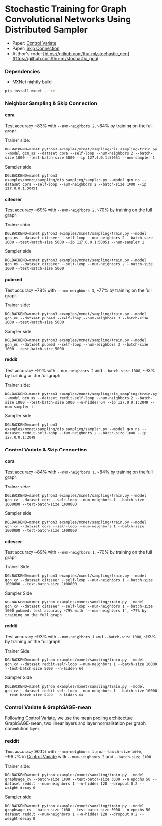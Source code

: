
# Stochastic Training for Graph Convolutional Networks Using Distributed Sampler

* Paper: [Control Variate](https://arxiv.org/abs/1710.10568)
* Paper: [Skip Connection](https://arxiv.org/abs/1809.05343)
* Author's code: [https://github.com/thu-ml/stochastic_gcn](https://github.com/thu-ml/stochastic_gcn)

### Dependencies

- MXNet nightly build

```bash
pip install mxnet --pre
```

### Neighbor Sampling & Skip Connection

#### cora

Test accuracy ~83% with `--num-neighbors 2`, ~84% by training on the full graph

Trainer side:
```
DGLBACKEND=mxnet python3 examples/mxnet/sampling/dis_sampling/train.py --model gcn_ns --dataset cora --self-loop --num-neighbors 2 --batch-size 1000 --test-batch-size 5000 --ip 127.0.0.1:50051 --num-sampler 1
```

Sampler side:
```
DGLBACKEND=mxnet python3 examples/mxnet/sampling/dis_sampling/sampler.py --model gcn_ns --dataset cora --self-loop --num-neighbors 2 --batch-size 1000 --ip 127.0.0.1:50051
```

#### citeseer 

Test accuracy ~69% with `--num-neighbors 2`, ~70% by training on the full graph

Trainer side:
```
DGLBACKEND=mxnet python3 examples/mxnet/sampling/train.py --model gcn_ns --dataset citeseer --self-loop --num-neighbors 2 --batch-size 1000 --test-batch-size 5000 --ip 127.0.0.1:50051 --num-sampler 1
```

Sampler side:
```
DGLBACKEND=mxnet python3 examples/mxnet/sampling/train.py --model gcn_ns --dataset citeseer --self-loop --num-neighbors 2 --batch-size 1000 --test-batch-size 5000
```

#### pubmed

Test accuracy ~78% with `--num-neighbors 3`, ~77% by training on the full graph

Trainer side:
```
DGLBACKEND=mxnet python3 examples/mxnet/sampling/train.py --model gcn_ns --dataset pubmed --self-loop --num-neighbors 3 --batch-size 1000 --test-batch-size 5000
```

Sampler side:
```
DGLBACKEND=mxnet python3 examples/mxnet/sampling/train.py --model gcn_ns --dataset pubmed --self-loop --num-neighbors 3 --batch-size 1000 --test-batch-size 5000
```

#### reddit

Test accuracy ~91% with `--num-neighbors 2` and `--batch-size 1000`, ~93% by training on the full graph

Trainer side:
```
DGLBACKEND=mxnet python3 examples/mxnet/sampling/dis_sampling/train.py --model gcn_ns --dataset reddit-self-loop --num-neighbors 2 --batch-size 1000 --test-batch-size 5000 --n-hidden 64 --ip 127.0.0.1:2049 --num-sampler 1
```

Sampler side:
```
DGLBACKEND=mxnet python3 examples/mxnet/sampling/dis_sampling/sampler.py --model gcn_ns --dataset reddit-self-loop --num-neighbors 2 --batch-size 1000 --ip 127.0.0.1:2049
```

### Control Variate & Skip Connection

#### cora

Test accuracy ~84% with `--num-neighbors 1`, ~84% by training on the full graph

Trainer side:
```
DGLBACKEND=mxnet python3 examples/mxnet/sampling/train.py --model gcn_cv --dataset cora --self-loop --num-neighbors 1 --batch-size 1000000 --test-batch-size 1000000
```

Sampler side:
```
DGLBACKEND=mxnet python3 examples/mxnet/sampling/train.py --model gcn_cv --dataset cora --self-loop --num-neighbors 1 --batch-size 1000000 --test-batch-size 1000000
```

#### citeseer

Test accuracy ~69% with `--num-neighbors 1`, ~70% by training on the full graph

Trainer Side:
```
DGLBACKEND=mxnet python3 examples/mxnet/sampling/train.py --model gcn_cv --dataset citeseer --self-loop --num-neighbors 1 --batch-size 1000000 --test-batch-size 1000000
```

Sampler Side:
```
DGLBACKEND=mxnet python examples/mxnet/sampling/train.py --model gcn_cv --dataset citeseer --self-loop --num-neighbors 1 --batch-size 1000 pubmed: test accuracy ~79% with `--num-neighbors 1`, ~77% by training on the full graph
```

#### reddit

Test accuracy ~93% with `--num-neighbors 1` and `--batch-size 1000`, ~93% by training on the full graph

Trainer Side:
```
DGLBACKEND=mxnet python examples/mxnet/sampling/train.py --model gcn_cv --dataset reddit-self-loop --num-neighbors 1 --batch-size 10000 --test-batch-size 5000 --n-hidden 64
```

Sampler Side:
```
DGLBACKEND=mxnet python examples/mxnet/sampling/train.py --model gcn_cv --dataset reddit-self-loop --num-neighbors 1 --batch-size 10000 --test-batch-size 5000 --n-hidden 64
```

### Control Variate & GraphSAGE-mean

Following [Control Variate](https://arxiv.org/abs/1710.10568), we use the mean pooling architecture GraphSAGE-mean, two linear layers and layer normalization per graph convolution layer.

### reddit

Test accuracy 96.1% with `--num-neighbors 1` and `--batch-size 1000`, ~96.2% in [Control Variate](https://arxiv.org/abs/1710.10568) with `--num-neighbors 2` and `--batch-size 1000`

Trainer side:
```
DGLBACKEND=mxnet python examples/mxnet/sampling/train.py --model graphsage_cv --batch-size 1000 --test-batch-size 5000 --n-epochs 50 --dataset reddit --num-neighbors 1 --n-hidden 128 --dropout 0.2 --weight-decay 0
```

Sampler side:
```
DGLBACKEND=mxnet python examples/mxnet/sampling/train.py --model graphsage_cv --batch-size 1000 --test-batch-size 5000 --n-epochs 50 --dataset reddit --num-neighbors 1 --n-hidden 128 --dropout 0.2 --weight-decay 0
```
